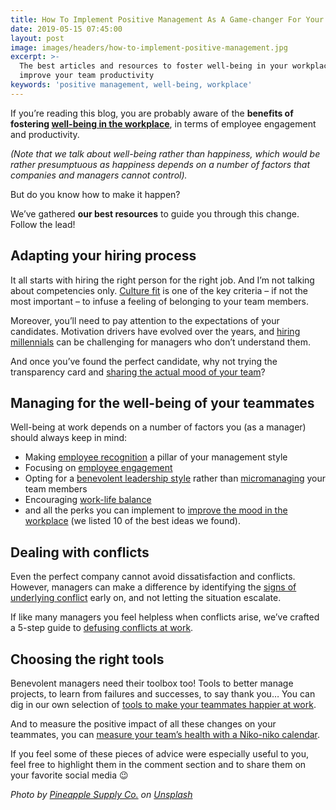 ```yaml
---
title: How To Implement Positive Management As A Game-changer For Your Company
date: 2019-05-15 07:45:00
layout: post
image: images/headers/how-to-implement-positive-management.jpg
excerpt: >-
  The best articles and resources to foster well-being in your workplace and
  improve your team productivity
keywords: 'positive management, well-being, workplace'
---
```


If you’re reading this blog, you are probably aware of the **benefits of fostering [well-being in the workplace](https://blog.teammood.com/en/2017/03/07/wellbeing-at-work-the-benefits-of-happiness-in-the-workplace.html)**, in terms of employee engagement and productivity.

*(Note that we talk about well-being rather than happiness, which would be rather presumptuous as happiness depends on a number of factors that companies and managers cannot control).*

But do you know how to make it happen?

We’ve gathered **our best resources** to guide you through this change. Follow the lead\!&nbsp;

## **Adapting your hiring process**

It all starts with hiring the right person for the right job. And I’m not talking about competencies only. [Culture fit](https://blog.teammood.com/2019/02/19/hire-for-culture-fit-not-competencies.html) is one of the key criteria – if not the most important – to infuse a feeling of belonging to your team members.

Moreover, you’ll need to pay attention to the expectations of your candidates. Motivation drivers have evolved over the years, and [hiring millennials](https://blog.teammood.com/2018/04/02/managers-do-you-know-how-to-work-with-millennials.html) can be challenging for managers who don’t understand them.

And once you’ve found the perfect candidate, why not trying the transparency card and [sharing the actual mood of your team](https://blog.teammood.com/2019/04/16/convincing-candidates-to-join-your-team.html)?

## Managing for the well-being of your teammates

Well-being at work depends on a number of factors you (as a manager) should always keep in mind:

* Making [employee recognition](https://blog.teammood.com/recognition/workplace/tips/2013/10/21/the-importance-of-employee-recognition-in-the-workplace.html) a pillar of your management style
* Focusing on [employee engagement](https://blog.teammood.com/engagement/tips/2013/07/30/how-to-improve-the-employee-engagement-with-these-5-great-tips.html)
* Opting for a [benevolent leadership style](https://blog.teammood.com/2019/03/05/dare-benevolent-leadership.html) rather than [micromanaging](https://blog.teammood.com/2018/11/29/dont-fall-in-the-trap-of-micromanagement.html) your team members
* Encouraging [work-life balance](https://blog.teammood.com/2019/04/16/how-to-encourage-work-life-balance-at-work.html)
* and all the perks you can implement to [improve the mood in the workplace](https://blog.teammood.com/2018/09/26/10-easy-ways-to-improve-the-mood-in-the-workplace.html) (we listed 10 of the best ideas we found).

## **Dealing with conflicts**

Even the perfect company cannot avoid dissatisfaction and conflicts. However, managers can make a difference by identifying the [signs of underlying conflict](https://blog.teammood.com/en/2017/04/11/8-warnings-that-a-crisis-is-looming-among-your-teammates.html) early on, and not letting the situation escalate.

If like many managers you feel helpless when conflicts arise, we’ve crafted a 5-step guide to [defusing conflicts at work](https://blog.teammood.com/2017/06/29/how-to-defuse-conflicts-at-work-in-5-steps.html).

## **Choosing the right tools**

Benevolent managers need their toolbox too\! Tools to better manage projects, to learn from failures and successes, to say thank you… You can dig in our own selection of [tools to make your teammates happier at work](https://blog.teammood.com/2017/05/23/8-exclusive-tools-to-make-your-teammates-happier-at-work.html).

And to measure the positive impact of all these changes on your teammates, you can [measure your team’s health with a Niko-niko calendar](https://blog.teammood.com/2018/07/24/evaluating-your-teams-health-with-the-niko-niko-calendar.html).

If you feel some of these pieces of advice were especially useful to you, feel free to highlight them in the comment section and to share them on your favorite social media 😉&nbsp;

*Photo by&nbsp;[Pineapple Supply Co.](https://unsplash.com/photos/qWlkCwBnwOE?utm_source=unsplash&amp;utm_medium=referral&amp;utm_content=creditCopyText)&nbsp;on&nbsp;[Unsplash](https://unsplash.com/?utm_source=unsplash&amp;utm_medium=referral&amp;utm_content=creditCopyText)*